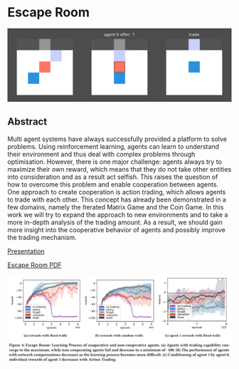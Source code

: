 # Escape Room

![escape_room_trade](https://github.com/Anemosx/escape-room/blob/master/esc_action_trade.png?raw=true)

## Abstract
Multi agent systems have always successfully provided a platform
to solve problems. Using reinforcement learning, agents can learn to
understand their environment and thus deal with complex problems
through optimisation. However, there is one major challenge: agents
always try to maximize their own reward, which means that they
do not take other entities into consideration and as a result act
selfish. This raises the question of how to overcome this problem
and enable cooperation between agents. One approach to create
cooperation is action trading, which allows agents to trade with
each other. This concept has already been demonstrated in a few
domains, namely the Iterated Matrix Game and the Coin Game. In
this work we will try to expand the approach to new environments
and to take a more in-depth analysis of the trading amount. As a
result, we should gain more insight into the cooperative behavior
of agents and possibly improve the trading mechanism.

[Presentation](https://github.com/Anemosx/master-isaac/blob/master/esc_room_pres.pdf)

[Escape Room PDF](https://github.com/Anemosx/escape-room/blob/master/escape_room_2020.pdf)

![escape_room_plot](https://github.com/Anemosx/escape-room/blob/master/esc_action_trade_plot.png?raw=true)
